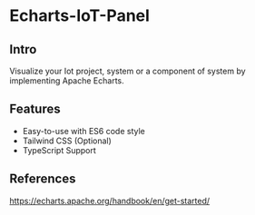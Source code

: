 
# Echarts-IoT-Panel

## Intro

Visualize your Iot project, system or a component of system by implementing Apache Echarts.

## Features
* Easy-to-use with ES6 code style
* Tailwind CSS (Optional)
* TypeScript Support


## References

https://echarts.apache.org/handbook/en/get-started/
